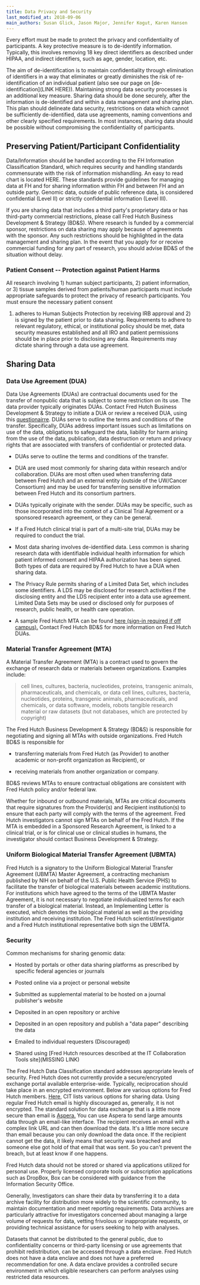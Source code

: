 ```yaml
---
title: Data Privacy and Security
last_modified_at: 2018-09-06
main_authors: Susan Glick, Jason Major, Jennifer Kogut, Karen Hansen
---
```


Every effort must be made to protect the privacy and confidentiality of
participants. A key protective measure is to de-identify information.
Typically, this involves removing 18 key direct identifiers as described
under HIPAA, and indirect identifiers, such as age, gender, location,
etc.

The aim of de-identification is to maintain confidentiality through
elimination of identifiers in a way that eliminates or greatly
diminishes the risk of re-identification of an individual patient (also
see our page on [de-identification](LINK HERE)). Maintaining strong
data security processes is an additional key measure. Sharing data
should be done securely, after the information is de-identified and
within a data management and sharing plan. This plan should delineate
data security, restrictions on data which cannot be sufficiently
de-identified, data use agreements, naming conventions and other clearly
specified requirements. In most instances, sharing data should be
possible without compromising the confidentiality of participants.

## Preserving Patient/Participant Confidentiality

Data/Information should be handled according to the FH Information
Classification Standard, which requires security and handling standards
commensurate with the risk of information mishandling. An easy to read
chart is located HERE. These standards provide guidelines for managing
data at FH and for sharing information within FH and between FH and an
outside party. Genomic data, outside of public reference data, is
considered confidential (Level II) or strictly confidential information
(Level III).

If you are sharing data that includes a third party's proprietary data
or has third-party commercial restrictions, please call Fred Hutch
Business Development & Strategy (BD&S). Where research is funded by a
commercial sponsor, restrictions on data sharing may apply because of
agreements with the sponsor. Any such restrictions should be highlighted
in the data management and sharing plan. In the event that you apply for
or receive commercial funding for any part of research, you should
advise BD&S of the situation without delay.

### Patient Consent -- Protection against Patient Harms

All research involving 1) human subject participants, 2) patient
information, or 3) tissue samples derived from patients/human
participants must include appropriate safeguards to protect the privacy
of research participants. You must ensure the necessary patient consent
1) adheres to Human Subjects Protection by receiving IRB approval and 2)
is signed by the patient prior to data sharing. Requirements to adhere
to relevant regulatory, ethical, or institutional policy should be met,
data security measures established and all IRO and patient permissions
should be in place prior to disclosing any data. Requirements may
dictate sharing through a data use agreement.

## Sharing Data

### Data Use Agreement (DUA)

Data Use Agreements (DUAs) are contractual documents used for the
transfer of nonpublic data that is subject to some restriction on its
use. The data provider typically originates DUAs. Contact Fred Hutch
Business Development & Strategy to initiate a DUA or review a received
DUA, using this
[questionairre](https://centernet.fredhutch.org/cn/u/business-dev/form-questionnaire.html).
DUAs serve to outline the terms and conditions of the transfer.
Specifically, DUAs address important issues such as limitations on use
of the data, obligations to safeguard the data, liability for harm
arising from the use of the data, publication, data destruction or
return and privacy rights that are associated with transfers of
confidential or protected data.

-   DUAs serve to outline the terms and conditions of the transfer.

-   DUA are used most commonly for sharing data within research and/or collaboration. DUAs are most often used when transferring data between Fred Hutch and an external entity (outside of the UW/Cancer Consortium) and may be used for transferring sensitive information between Fred Hutch and its consortium partners.

-   DUAs typically originate with the sender. DUAs may be specific, such as those incorporated into the context of a Clinical Trial Agreement or a sponsored research agreement, or they can be general.

-   If a Fred Hutch clinical trial is part of a multi-site trial, DUAs may be required to conduct the trial.

-   Most data sharing involves de-identified data. Less common is sharing research data with identifiable individual health information for which patient informed consent and HIPAA authorization has been signed. Both types of data are required by Fred Hutch to have a DUA when sharing data.

-   The Privacy Rule permits sharing of a Limited Data Set, which includes some identifiers. A LDS may be disclosed for research activities if the disclosing entity and the LDS recipient enter into a data use agreement. Limited Data Sets may be used or disclosed only for purposes of research, public health, or health care operation.

-   A sample Fred Hutch MTA can be found [here (sign-in required if off campus).](http://www.compass.fhcrc.org/caretweb/requests/caret%20dua%20final%20201405.pdf)  Contact Fred Hutch BD&S for more information on Fred Hutch DUAs.

### Material Transfer Agreement (MTA)

A Material Transfer Agreement (MTA) is a contract used to govern the
exchange of research data or materials between organizations. Examples
include:

>cell lines, cultures, bacteria, nucleotides, proteins, transgenic
animals, pharmaceuticals, and chemicals, or data cell lines, cultures,
bacteria, nucleotides, proteins, transgenic animals, pharmaceuticals,
and chemicals, or data software, models, robots tangible research
material or raw datasets (but not databases, which are protected by
copyright)

The Fred Hutch Business Development & Strategy (BD&S) is responsible for
negotiating and signing all MTAs with outside organizations. Fred Hutch
BD&S is responsible for

-   transferring materials from Fred Hutch (as Provider) to another academic or non-profit organization as Recipient), or

-   receiving materials from another organization or company.

BD&S reviews MTAs to ensure contractual obligations are consistent with
Fred Hutch policy and/or federal law.

Whether for inbound or outbound materials, MTAs are critical documents
that require signatures from the Provider(s) and Recipient
institution(s) to ensure that each party will comply with the terms of
the agreement. Fred Hutch investigators cannot sign MTAs on behalf of
the Fred Hutch. If the MTA is embedded in a Sponsored Research
Agreement, is linked to a clinical trial, or is for clinical use or
clinical studies in humans, the investigator should contact Business
Development & Strategy.

### Uniform Biological Material Transfer Agreement (UBMTA)

Fred Hutch is a signatory to the Uniform Biological Material Transfer
Agreement (UBMTA) Master Agreement, a contracting mechanism published by
NIH on behalf of the U.S. Public Health Service (PHS) to facilitate the
transfer of biological materials between academic institutions. For
institutions which have agreed to the terms of the UBMTA Master
Agreement, it is not necessary to negotiate individualized terms for
each transfer of a biological material. Instead, an Implementing Letter
is executed, which denotes the biological material as well as the
providing institution and receiving institution. The Fred Hutch
scientist/investigator and a Fred Hutch institutional representative
both sign the UBMTA.

### Security

Common mechanisms for sharing genomic data:

-   Hosted by portals or other data sharing platforms as prescribed by specific federal agencies or journals

-   Posted online via a project or personal website

-   Submitted as supplemental material to be hosted on a journal publisher's website

-   Deposited in an open repository or archive

-   Deposited in an open repository and publish a "data paper" describing the data

-   Emailed to individual requesters (Discouraged)

-   Shared using [Fred Hutch resources described at the IT Collaboration Tools site](MISSING LINK)

The Fred Hutch Data Classification standard addresses appropriate levels
of security. Fred Hutch does not currently provide a secure/encrypted
exchange portal available enterprise-wide. Typically, reciprocation
should take place in an encrypted environment. Below are various options
for Fred Hutch members.
[Here,](https://centernet.fredhutch.org/cn/u/center-it/collaboration-tools.html)
CIT lists various options for sharing data. Using regular Fred Hutch
email is highly discouraged as, generally, it is not encrypted. The
standard solution for data exchange that is a little more secure than
email is [Aspera.](https://aspera.fhcrc.org/) You can use
Aspera to send large amounts data through an email-like interface. The
recipient receives an email with a complex link URL and can then
download the data. It's a little more secure than email because you can
only download the data once. If the recipient cannot get the data, it
likely means that security was breached and someone else got hold of
that email that was sent. So you can't prevent the breach, but at least
know if one happens.

Fred Hutch data should not be stored or shared via applications utilized
for personal use. Properly licensed corporate tools or subscription
applications such as DropBox, Box can be considered with guidance from
the Information Security Office.

Generally, Investigators can share their data by transferring it to a
data archive facility for distribution more widely to the scientific
community, to maintain documentation and meet reporting requirements.
Data archives are particularly attractive for investigators concerned
about managing a large volume of requests for data, vetting frivolous or
inappropriate requests, or providing technical assistance for users
seeking to help with analyses.

Datasets that cannot be distributed to the general public, due to
confidentiality concerns or third-party licensing or use agreements that
prohibit redistribution, can be accessed through a data enclave. Fred
Hutch does not have a data enclave and does not have a preferred
recommendation for one. A data enclave provides a controlled secure
environment in which eligible researchers can perform analyses using
restricted data resources.
